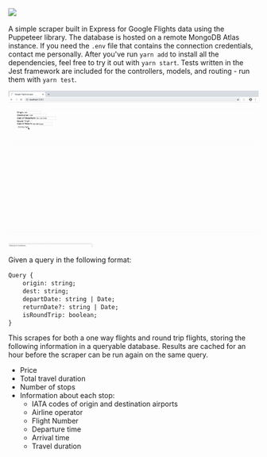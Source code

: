 <img src="https://upload.wikimedia.org/wikipedia/en/thumb/8/86/Google_Flights_logo.svg/1280px-Google_Flights_logo.svg.png" />

A simple scraper built in Express for Google Flights data using the Puppeteer library. The database is hosted on a remote MongoDB Atlas instance. If you need the `.env` file that contains the connection credentials, contact me personally. After you've run `yarn add` to install all the dependencies, feel free to try it out with `yarn start`. Tests written in the Jest framework are included for the controllers, models, and routing - run them with `yarn test`.

![Sample](sample.gif)

Given a query in the following format:

```
Query {
    origin: string;
    dest: string;
    departDate: string | Date;
    returnDate?: string | Date;
    isRoundTrip: boolean;
}
```

This scrapes for both a one way flights and round trip flights, storing the following information in a queryable database. Results are cached for an hour before the scraper can be run again on the same query.

* Price
* Total travel duration
* Number of stops
* Information about each stop:
  - IATA codes of origin and destination airports
  - Airline operator
  - Flight Number
  - Departure time
  - Arrival time
  - Travel duration

